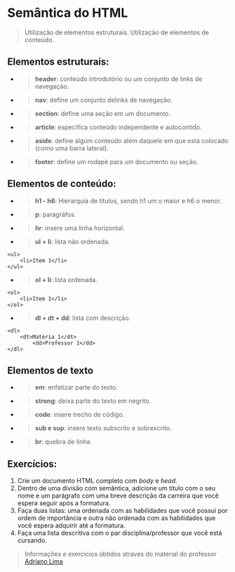 # Semântica do HTML

> Utilização de elementos estruturais. Utilização de elementos de conteúdo.

## Elementos estruturais:

- >  **header**: conteúdo introdutório ou um conjunto de links de navegação.
- >  **nav**: define um conjunto delinks de navegação.
- >  **section**: define uma seção em um documento.
- >   **article**: especifica conteúdo independente e autocontido.
- >  **aside**: define algum conteúdo além daquele em que está colocado (como uma barra lateral).
- >  **footer**: define um rodapé para um documento ou seção.

## Elementos de conteúdo:

- > **h1 - h6**: Hierarquia de títulos, sendo h1 um o maior e h6 o menor.
- > **p**: paragráfos.
- > **hr**: insere uma linha horizontal.
- > **ul + li**: lista não ordenada.
```
<ul>
    <li>Item 1</li>
</ul>
```
- > **ol + li**: lista ordenada.
```
<ol>
    <li>Item 1</li>
</ol>
```
- > **dl + dt + dd**: lista com descrição.
```
<dl>
    <dt>Matéria 1</dt>
        <dd>Professor 1</dd>
</dl>
```

## Elementos de texto

- > **em**: enfatizar parte do texto.
- > **strong**: deixa parte do texto em negrito.
- > **code**: insere trecho de código.
- > **sub e sup**: insere texto subscrito e sobrescrito.
- > **br**: quebra de linha.

## Exercícios:
1. Crie um documento HTML completo com _body_ e _head_.
1. Dentro de uma divisão com semântica, adicione um título com o
seu nome e um parágrafo com uma breve descrição da carreira que
você espera seguir após a formatura.
1. Faça duas listas: uma ordenada com as habilidades que você
possui por ordem de importância e outra não ordenada com as
habilidades que você espera adquirir até a formatura.
1. Faça uma lista descritiva com o par disciplina/professor que
você está cursando.

> Informações e exercícios obtidos através do material do professor [Adriano Lima](http://lattes.cnpq.br/9749739102897151)